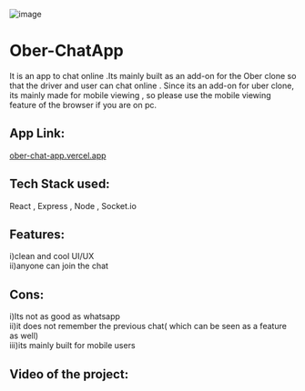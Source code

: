 ![image](https://github.com/career-tokens/ober_chat/assets/134730030/2aca7d2b-35ee-4066-9c67-2a0f7ac9eb17)



# Ober-ChatApp

It is an app to chat online .Its mainly built as an add-on for the Ober clone so that the driver and user can chat online .
Since its an add-on for uber clone, its mainly made for mobile viewing , so please use the mobile viewing feature of the browser if you are on pc.

## App Link:
[ober-chat-app.vercel.app](https://ober-chat-app.vercel.app/)

## Tech Stack used:
React , Express , Node , Socket.io 
## Features:
i)clean and cool UI/UX\
ii)anyone can join the chat


## Cons:
i)Its not as good as whatsapp\
ii)it does not remember the previous chat( which can be seen as a feature as well)\
iii)its mainly built for mobile users
## Video of the project:

